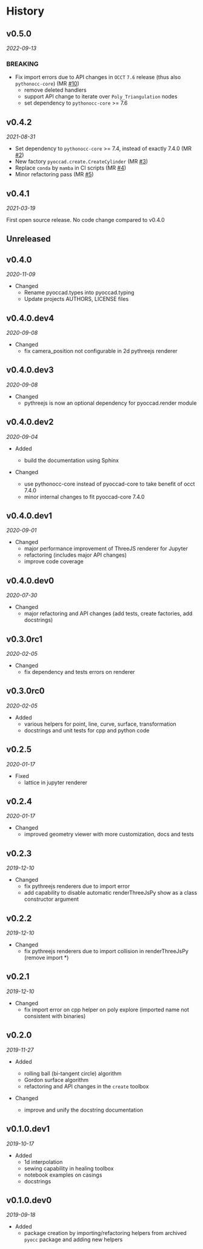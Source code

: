 # History

## v0.5.0
*2022-09-13*
### BREAKING
- Fix import errors due to API changes in `OCCT` `7.6` release (thus also `pythonocc-core`) (MR [#10](https://gitlab.com/cosapp/pyoccad/-/merge_requests/10))
  - remove deleted handlers 
  - support API change to iterate over `Poly_Triangulation` nodes
  - set dependency to `pythonocc-core` >= 7.6

## v0.4.2
*2021-08-31*

- Set dependency to `pythonocc-core` >= 7.4, instead of exactly 7.4.0 (MR [#2](https://gitlab.com/cosapp/pyoccad/-/merge_requests/2))
- New factory `pyoccad.create.CreateCylinder` (MR [#3](https://gitlab.com/cosapp/pyoccad/-/merge_requests/3))
- Replace `conda` by `mamba` in CI scripts (MR [#4](https://gitlab.com/cosapp/pyoccad/-/merge_requests/4))
- Minor refactoring pass (MR [#5](https://gitlab.com/cosapp/pyoccad/-/merge_requests/5))

## v0.4.1
*2021-03-19*

First open source release.
No code change compared to v0.4.0

## Unreleased

## v0.4.0
*2020-11-09*

- Changed
    - Rename pyoccad.types into pyoccad.typing
    - Update projects AUTHORS, LICENSE files
    
## v0.4.0.dev4
*2020-09-08*

- Changed
    - fix camera_position not configurable in 2d pythreejs renderer
    
## v0.4.0.dev3
*2020-09-08*

- Changed
    - pythreejs is now an optional dependency for pyoccad.render module
    
## v0.4.0.dev2
*2020-09-04*

- Added
    - build the documentation using Sphinx
    
- Changed
    - use pythonocc-core instead of pyoccad-core to take benefit of occt 7.4.0
    - minor internal changes to fit pyoccad-core 7.4.0
        
## v0.4.0.dev1
*2020-09-01*

- Changed
    - major performance improvement of ThreeJS renderer for Jupyter
    - refactoring (includes major API changes)
    - improve code coverage    
    
## v0.4.0.dev0
*2020-07-30*

- Changed
    - major refactoring and API changes (add tests, create factories, add docstrings)
    
## v0.3.0rc1
*2020-02-05*

- Changed
    - fix dependency and tests errors on renderer

## v0.3.0rc0
*2020-02-05*

- Added
    - various helpers for point, line, curve, surface, transformation
    - docstrings and unit tests for cpp and python code

## v0.2.5
*2020-01-17*

- Fixed
    - lattice in jupyter renderer

## v0.2.4
*2020-01-17*

- Changed
    - improved geometry viewer with more customization, docs and tests

## v0.2.3
*2019-12-10*

- Changed
    - fix pythreejs renderers due to import error
    - add capability to disable automatic renderThreeJsPy show as a class constructor argument

## v0.2.2
*2019-12-10*

- Changed
    - fix pythreejs renderers due to import collision in renderThreeJsPy (remove import *)

## v0.2.1
*2019-12-10*

- Changed
    - fix import error on cpp helper on poly explore (imported name not consistent with binaries)

## v0.2.0
*2019-11-27*

- Added
    - rolling ball (bi-tangent circle) algorithm
    - Gordon surface algorithm
    - refactoring and API changes in the `create` toolbox

- Changed
    - improve and unify the docstring documentation

## v0.1.0.dev1
*2019-10-17*

- Added
    - 1d interpolation
    - sewing capability in healing toolbox
    - notebook examples on casings
    - docstrings

## v0.1.0.dev0
*2019-09-18*

- Added
    - package creation by importing/refactoring helpers from archived `pyocc` package and adding new helpers